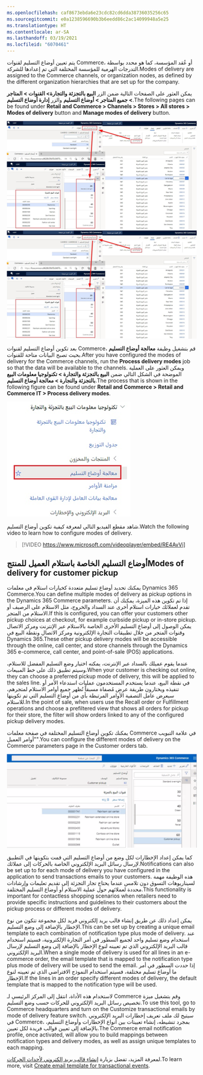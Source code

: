 ```yaml
---
ms.openlocfilehash: caf8673ebda6e23cdc82cd6dda38736035256c65
ms.sourcegitcommit: e0a1238596690b3b6eedd86c2ac14099948a5e25
ms.translationtype: HT
ms.contentlocale: ar-SA
ms.lasthandoff: 03/19/2021
ms.locfileid: "6070461"
---
```

<span data-ttu-id="7a69e-101">يتم تعيين أوضاع التسليم لقنوات Commerce، أو عُقد المؤسسة، كما هو محدد بواسطة التدرجات الهرمية للمؤسسة المختلفة التي تم إعدادها للشركة.</span><span class="sxs-lookup"><span data-stu-id="7a69e-101">Modes of delivery are assigned to the Commerce channels, or organization nodes, as defined by the different organization hierarchies that are set up for the company.</span></span> 

<span data-ttu-id="7a69e-102">يمكن العثور على الصفحات التالية ضمن الزر **البيع بالتجزئة والتجارة> القنوات > المتاجر > جميع المتاجر > أوضاع التسليم** والزر **إدارة أوضاع التسليم**.</span><span class="sxs-lookup"><span data-stu-id="7a69e-102">The following pages can be found under **Retail and Commerce > Channels > Stores > All stores > Modes of delivery** button and **Manage modes of delivery** button.</span></span> 

 <span data-ttu-id="7a69e-103">[ ![لقطة شاشة لصفحة أوضاع التسليم في Dynamics 365 Commerce.](../media/delivery-mode-14-ssm.jpg) ](../media/delivery-mode-14-ssm.jpg#lightbox)</span><span class="sxs-lookup"><span data-stu-id="7a69e-103">[ ![Screenshot of the Dynamics 365 Commerce modes of delivery pages.](../media/delivery-mode-14-ssm.jpg) ](../media/delivery-mode-14-ssm.jpg#lightbox)</span></span>

<span data-ttu-id="7a69e-104">بعد تكوين أوضاع التسليم لقنوات Commerce، قم بتشغيل وظيفة **معالجة أوضاع التسليم** بحيث تصبح البيانات متاحة للقنوات.</span><span class="sxs-lookup"><span data-stu-id="7a69e-104">After you have configured the modes of delivery for the Commerce channels, run the **Process delivery modes** job so that the data will be available to the channels.</span></span> <span data-ttu-id="7a69e-105">ويمكن العثور على العملية الموضحة في الشكل التالي ضمن **البيع بالتجزئة والتجارة > تكنولوجيا معلومات البيع بالتجزئة والتجارة > معالجة أوضاع التسليم**.</span><span class="sxs-lookup"><span data-stu-id="7a69e-105">The process that is shown in the following figure can be found under **Retail and Commerce > Retail and Commerce IT > Process delivery modes**.</span></span>

![لقطة شاشة لمعالجة أوضاع التسليم في Dynamics 365 Commerce.](../media/process-delivery-16-ssm.jpg) 

<span data-ttu-id="7a69e-107">شاهد مقطع الفيديو التالي لمعرفة كيفية تكوين أوضاع التسليم.</span><span class="sxs-lookup"><span data-stu-id="7a69e-107">Watch the following video to learn how to configure modes of delivery.</span></span>

 > [!VIDEO https://www.microsoft.com/videoplayer/embed/RE4AvVi]

## <a name="modes-of-delivery-for-customer-pickup"></a><span data-ttu-id="7a69e-108">أوضاع التسليم الخاصة باستلام العميل للمنتج</span><span class="sxs-lookup"><span data-stu-id="7a69e-108">Modes of delivery for customer pickup</span></span>

<span data-ttu-id="7a69e-109">يمكنك تحديد أوضاع تسليم متعددة كخيارات استلام في معلمات Dynamics 365 Commerce.</span><span class="sxs-lookup"><span data-stu-id="7a69e-109">You can define multiple modes of delivery as pickup options in the Dynamics 365 Commerce parameters.</span></span> <span data-ttu-id="7a69e-110">إذا تم تكوين هذه الميزة، يمكنك أن تقدم لعملائك خيارات استلام أخرى عند السداد والخروج، مثل الاستلام على الرصيف أو الاستلام من المتجر.</span><span class="sxs-lookup"><span data-stu-id="7a69e-110">If this is configured, you can offer your customers other pickup choices at checkout, for example curbside pickup or in-store pickup.</span></span> <span data-ttu-id="7a69e-111">يمكن الوصول إلى أوضاع التسليم الأخرى الخاصة بالاستلام عبر الإنترنت ومركز الاتصال وقنوات المتجر من خلال تطبيقات التجارة الإلكترونية ومركز الاتصال ونقطة البيع في Dynamics 365.</span><span class="sxs-lookup"><span data-stu-id="7a69e-111">These other pickup delivery modes will be accessible through the online, call center, and store channels through the Dynamics 365 e-commerce, call center, and point-of-sale (POS) applications.</span></span>

<span data-ttu-id="7a69e-112">عندما يقوم عميلك بالسداد عبر الإنترنت، يمكنه اختيار وضع التسليم المفضل للاستلام، وسيتم تطبيق ذلك على خط المبيعات.</span><span class="sxs-lookup"><span data-stu-id="7a69e-112">When your customer is checking out online, they can choose a preferred pickup mode of delivery, this will be applied to the sales line.</span></span> <span data-ttu-id="7a69e-113">في نقطة البيع، عندما يستخدم المستخدمون عمليات استدعاء الأمر أو تنفيذه ويختارون طريقة عرض مُصفاة مسبقاً تُظهر جميع أوامر الاستلام لمتجرهم، سيعرض عامل التصفية الأوامر المرتبطة بأي من أوضاع التسليم التي تم تكوينها للاستلام.</span><span class="sxs-lookup"><span data-stu-id="7a69e-113">In the point of sale, when users use the Recall order or Fulfillment operations and choose a prefiltered view that shows all orders for pickup for their store, the filter will show orders linked to any of the configured pickup delivery modes.</span></span> 

<span data-ttu-id="7a69e-114">يمكنك تكوين أوضاع التسليم المختلفة في صفحة معلمات Commerce في علامة التبويب "أوامر العميل".</span><span class="sxs-lookup"><span data-stu-id="7a69e-114">You can configure the different modes of delivery on the Commerce parameters page in the Customer orders tab.</span></span> 


![ <span data-ttu-id="7a69e-115">لقطة شاشة لعلامة التبويب "أوامر العميل" في صفحة معلمات Commerce.</span><span class="sxs-lookup"><span data-stu-id="7a69e-115">Screenshot of the Customer orders tab on the Commerce parameters page..</span></span>](../media/mod-ssm.png)


<span data-ttu-id="7a69e-116">كما يمكن إعداد الإخطارات لكل وضع من أوضاع التسليم التي قمت بتكوينها في التطبيق لإرسال رسائل البريد الإلكتروني الخاصة بالحركات إلى عملائك.</span><span class="sxs-lookup"><span data-stu-id="7a69e-116">Notifications can also be set up to for each mode of delivery you have configured in the application to send transactions emails to your customers.</span></span> <span data-ttu-id="7a69e-117">هذه الوظيفة مهمة لسيناريوهات التسوق دون تلامس عندما يحتاج تجار التجزئة إلى تقديم تعليمات وإرشادات محددة لعملائهم حول عملية الاستلام أو أوضاع التسليم المختلفة.</span><span class="sxs-lookup"><span data-stu-id="7a69e-117">This functionality is important for contactless shopping scenarios when retailers need to provide specific instructions and guidelines to their customers about the pickup process or different modes of delivery.</span></span> 

<span data-ttu-id="7a69e-118">يمكن إعداد ذلك عن طريق إنشاء قالب بريد إلكتروني فريد لكل مجموعة تتكون من نوع الإخطار بالإضافة إلى وضع التسليم.</span><span class="sxs-lookup"><span data-stu-id="7a69e-118">This can be set up by creating a unique email template to each combination of notification type plus mode of delivery.</span></span> <span data-ttu-id="7a69e-119">عند استخدام وضع تسليم واحد لجميع السطور في أمر التجارة الإلكترونية، فسيتم استخدام قالب البريد الإلكتروني الذي تم تعيينه لنوع الإخطار بالإضافة إلى وضع التسليم لإرسال البريد الإلكتروني.</span><span class="sxs-lookup"><span data-stu-id="7a69e-119">When a single mode of delivery is used for all lines in an e-commerce order, the email template that is mapped to the notification type plus mode of delivery will be used to send the email.</span></span> <span data-ttu-id="7a69e-120">إذا حددت السطور في أمر ما أوضاع تسليم مختلفة، فسيتم استخدام النموذج الافتراضي الذي تم تعيينه لنوع الإخطار.</span><span class="sxs-lookup"><span data-stu-id="7a69e-120">If the lines in an order specify different modes of delivery, the default template that is mapped to the notification type will be used.</span></span> 

<span data-ttu-id="7a69e-121">لاستخدام هذه الأداة، انتقل إلى المركز الرئيسي لـ Commerce وقم بتشغيل ميزة تخصيص رسائل البريد الإلكتروني للحركات حسب وضع التسليم.</span><span class="sxs-lookup"><span data-stu-id="7a69e-121">To use this tool, go to Commerce headquarters and turn on the Customize transactional emails by mode of delivery feature switch.</span></span> <span data-ttu-id="7a69e-122">سيتيح لك ملف تعريف إخطارات البريد الإلكتروني في Commerce، بمجرد تنشيطه، إنشاء تعيينات بين أنواع الإخطارات وأوضاع التسليم، بالإضافة إلى تعيين قوالب فريدة لكل تعيين.</span><span class="sxs-lookup"><span data-stu-id="7a69e-122">The Commerce email notification profile, once activated, will allow you to build mappings between notification types and delivery modes, as well as assign unique templates to each mapping.</span></span> 

<span data-ttu-id="7a69e-123">لمعرفة المزيد، تفضل بزيارة [إنشاء قالب بريد إلكتروني لأحداث الحركات](https://docs.microsoft.com/dynamics365/commerce/email-templates-transactions/?azure-portal=true).</span><span class="sxs-lookup"><span data-stu-id="7a69e-123">To learn more, visit [Create email template for transactional events](https://docs.microsoft.com/dynamics365/commerce/email-templates-transactions/?azure-portal=true).</span></span>
